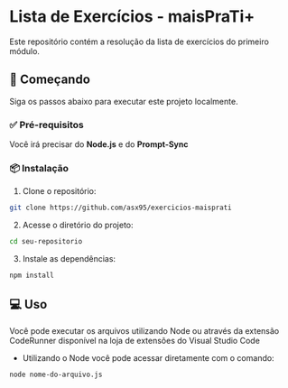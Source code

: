 # Lista de Exercícios - maisPraTi+

Este repositório contém a resolução da lista de exercícios do primeiro módulo. 

## 🚀 Começando

Siga os passos abaixo para executar este projeto localmente.

### ✅ Pré-requisitos

Você irá precisar do **Node.js** e do **Prompt-Sync** 

### 📦 Instalação

1. Clone o repositório:

```bash
git clone https://github.com/asx95/exercicios-maisprati
```


2. Acesse o diretório do projeto: 
```bash
cd seu-repositorio
```

3. Instale as dependências:
```bash
npm install
```

## 💻 Uso
Você pode executar os arquivos utilizando Node ou através da extensão CodeRunner disponível na loja de extensões do Visual Studio Code
* Utilizando o Node você pode acessar diretamente com o comando:
```bash
node nome-do-arquivo.js
```
